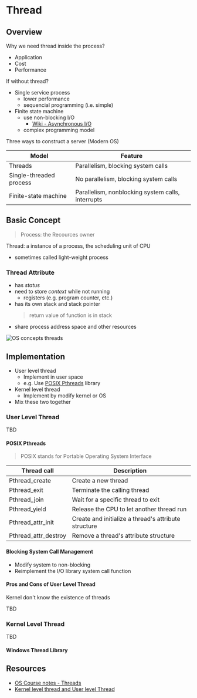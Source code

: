 # Thread

## Overview

Why we need thread inside the process?

* Application
* Cost
* Performance

If without thread?

* Single service process
  * lower performance
  * sequencial programming (i.e. simple)
* Finite state machine
  * use non-blocking I/O
    * [Wiki - Asynchronous I/O](https://en.wikipedia.org/wiki/Asynchronous_I/O)
  * complex programming model

Three ways to construct a server (Modern OS)

Model|Feature
-----|-------
Threads|Parallelism, blocking system calls
Single-threaded process|No parallelism, blocking system calls
Finite-state machine|Parallelism, nonblocking system calls, interrupts

## Basic Concept

> Process: the Recources owner

Thread: a instance of a process, the scheduling unit of CPU

* sometimes called light-weight process

### Thread Attribute

* has *status*
* need to store *context* while not running
  * registers (e.g. program counter, etc.)
* has its own stack and stack pointer
    > return value of function is in stack
* share process address space and other resources

![OS concepts threads](https://www.cs.uic.edu/~jbell/CourseNotes/OperatingSystems/images/Chapter4/4_01_ThreadDiagram.jpg)

## Implementation

* User level thread
  * Implement in user space
  * e.g. Use [POSIX Pthreads](https://en.wikipedia.org/wiki/POSIX_Threads) library
* Kernel level thread
  * Implement by modify kernel or OS
* Mix these two together

### User Level Thread

TBD

#### POSIX Pthreads

> POSIX stands for Portable Operating System Interface

Thread call|Description
-----------|-----------
Pthread_create|Create a new thread
Pthread_exit|Terminate the calling thread
Pthread_join|Wait for a specific thread to exit
Pthread_yield|Release the CPU to let another thread run
Pthread_attr_init|Create and initialize a thread's attribute structure
Pthread_attr_destroy|Remove a thread's attribute structure

#### Blocking System Call Management

* Modify system to non-blocking
* Reimplement the I/O library system call function

#### Pros and Cons of User Level Thread

Kernel don't know the existence of threads

TBD

### Kernel Level Thread

TBD

#### Windows Thread Library

## Resources

* [OS Course notes - Threads](https://www.cs.uic.edu/~jbell/CourseNotes/OperatingSystems/4_Threads.html)
* [Kernel level thread and User level Thread](https://www.embhack.com/kernel-level-thread-and-user-level-thread/)